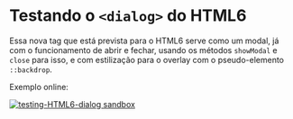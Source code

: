 # Testando o `<dialog>` do HTML6

Essa nova tag que está prevista para o HTML6 serve como um modal, já com o
funcionamento de abrir e fechar, usando os métodos `showModal` e `close` para
isso, e com estilização para o overlay com o pseudo-elemento `::backdrop`.

Exemplo online:

[![testing-HTML6-dialog sandbox](https://codesandbox.io/static/img/play-codesandbox.svg)](https://codesandbox.io/s/testing-html6-dialog-npgz6?fontsize=14&hidenavigation=1&theme=dark)
